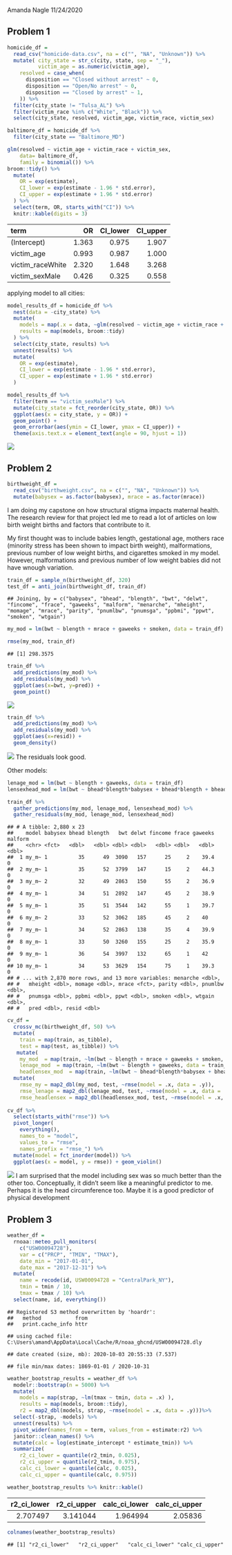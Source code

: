 Amanda Nagle
11/24/2020

## Problem 1

``` r
homicide_df = 
  read_csv("homicide-data.csv", na = c("", "NA", "Unknown")) %>%
  mutate( city_state = str_c(city, state, sep = "_"),
          victim_age = as.numeric(victim_age),
    resolved = case_when(
      disposition == "Closed without arrest" ~ 0,
      disposition == "Open/No arrest" ~ 0,
      disposition == "Closed by arrest" ~ 1,
    )) %>%
  filter(city_state != "Tulsa_AL") %>%
  filter(victim_race %in% c("White", "Black")) %>%
  select(city_state, resolved, victim_age, victim_race, victim_sex)
```

``` r
baltimore_df = homicide_df %>%
  filter(city_state == "Baltimore_MD")

glm(resolved ~ victim_age + victim_race + victim_sex, 
    data= baltimore_df,
    family = binomial()) %>%
broom::tidy() %>%
  mutate(
    OR = exp(estimate),
    CI_lower = exp(estimate - 1.96 * std.error),
    CI_upper = exp(estimate + 1.96 * std.error)
  ) %>%
  select(term, OR, starts_with("CI")) %>%
  knitr::kable(digits = 3)
```

| term              |    OR | CI\_lower | CI\_upper |
| :---------------- | ----: | --------: | --------: |
| (Intercept)       | 1.363 |     0.975 |     1.907 |
| victim\_age       | 0.993 |     0.987 |     1.000 |
| victim\_raceWhite | 2.320 |     1.648 |     3.268 |
| victim\_sexMale   | 0.426 |     0.325 |     0.558 |

applying model to all cities:

``` r
model_results_df = homicide_df %>%
  nest(data = -city_state) %>%
  mutate(
    models = map(.x = data, ~glm(resolved ~ victim_age + victim_race + victim_sex, data= .x, family = binomial())), 
    results = map(models, broom::tidy)
  ) %>%
  select(city_state, results) %>%
  unnest(results) %>%
  mutate(
    OR = exp(estimate),
    CI_lower = exp(estimate - 1.96 * std.error),
    CI_upper = exp(estimate + 1.96 * std.error)
  )

model_results_df %>%
  filter(term == "victim_sexMale") %>%
  mutate(city_state = fct_reorder(city_state, OR)) %>%
  ggplot(aes(x = city_state, y = OR)) +
  geom_point() +
  geom_errorbar(aes(ymin = CI_lower, ymax = CI_upper)) +
  theme(axis.text.x = element_text(angle = 90, hjust = 1))
```

![](p8105_hw6_files/figure-gfm/unnamed-chunk-3-1.png)<!-- -->

## Problem 2

``` r
birthweight_df = 
  read_csv("birthweight.csv", na = c("", "NA", "Unknown")) %>%
  mutate(babysex = as.factor(babysex), mrace = as.factor(mrace))
```

I am doing my capstone on how structural stigma impacts maternal health.
The research review for that project led me to read a lot of articles on
low birth weight births and factors that contribute to it.

My first thought was to include babies length, gestational age, mothers
race (minority stress has been shown to impact birth weight),
malformations, previous number of low weight births, and cigarettes
smoked in my model. However, malformations and previous number of low
weight babies did not have wnough variation.

``` r
train_df = sample_n(birthweight_df, 320)
test_df = anti_join(birthweight_df, train_df)
```

    ## Joining, by = c("babysex", "bhead", "blength", "bwt", "delwt", "fincome", "frace", "gaweeks", "malform", "menarche", "mheight", "momage", "mrace", "parity", "pnumlbw", "pnumsga", "ppbmi", "ppwt", "smoken", "wtgain")

``` r
my_mod = lm(bwt ~ blength + mrace + gaweeks + smoken, data = train_df)

rmse(my_mod, train_df)
```

    ## [1] 298.3575

``` r
train_df %>% 
  add_predictions(my_mod) %>%
  add_residuals(my_mod) %>%
  ggplot(aes(x=bwt, y=pred)) +
  geom_point()
```

![](p8105_hw6_files/figure-gfm/unnamed-chunk-5-1.png)<!-- -->

``` r
train_df %>% 
  add_predictions(my_mod) %>%
  add_residuals(my_mod) %>%
  ggplot(aes(x=resid)) +
  geom_density()
```

![](p8105_hw6_files/figure-gfm/unnamed-chunk-5-2.png)<!-- --> The
residuals look good.

Other models:

``` r
lenage_mod = lm(bwt ~ blength + gaweeks, data = train_df)
lensexhead_mod = lm(bwt ~ bhead*blength*babysex + bhead*blength + bhead*babysex + blength*babysex, data= train_df)

train_df %>% 
  gather_predictions(my_mod, lenage_mod, lensexhead_mod) %>%
  gather_residuals(my_mod, lenage_mod, lensexhead_mod)
```

    ## # A tibble: 2,880 x 23
    ##    model babysex bhead blength   bwt delwt fincome frace gaweeks malform
    ##    <chr> <fct>   <dbl>   <dbl> <dbl> <dbl>   <dbl> <dbl>   <dbl>   <dbl>
    ##  1 my_m~ 1          35      49  3090   157      25     2    39.4       0
    ##  2 my_m~ 1          35      52  3799   147      15     2    44.3       0
    ##  3 my_m~ 2          32      49  2863   150      55     2    36.9       0
    ##  4 my_m~ 1          34      51  2892   147      45     2    38.9       0
    ##  5 my_m~ 1          35      51  3544   142      55     1    39.7       0
    ##  6 my_m~ 2          33      52  3062   185      45     2    40         0
    ##  7 my_m~ 1          34      52  2863   138      35     4    39.9       0
    ##  8 my_m~ 1          33      50  3260   155      25     2    35.9       0
    ##  9 my_m~ 1          36      54  3997   132      65     1    42         0
    ## 10 my_m~ 1          34      53  3629   154      75     1    39.3       0
    ## # ... with 2,870 more rows, and 13 more variables: menarche <dbl>,
    ## #   mheight <dbl>, momage <dbl>, mrace <fct>, parity <dbl>, pnumlbw <dbl>,
    ## #   pnumsga <dbl>, ppbmi <dbl>, ppwt <dbl>, smoken <dbl>, wtgain <dbl>,
    ## #   pred <dbl>, resid <dbl>

``` r
cv_df = 
  crossv_mc(birthweight_df, 50) %>%
  mutate(
    train = map(train, as_tibble),
    test = map(test, as_tibble)) %>%
   mutate(
    my_mod  = map(train, ~lm(bwt ~ blength + mrace + gaweeks + smoken, data = train_df)),
    lenage_mod  = map(train, ~lm(bwt ~ blength + gaweeks, data = train_df)),
    headlensex_mod  = map(train, ~lm(bwt ~ bhead*blength*babysex + bhead*blength + bhead*babysex + blength*babysex, data= train_df))) %>% 
  mutate(
    rmse_my = map2_dbl(my_mod, test, ~rmse(model = .x, data = .y)),
    rmse_lenage = map2_dbl(lenage_mod, test, ~rmse(model = .x, data = .y)),
    rmse_headlensex = map2_dbl(headlensex_mod, test, ~rmse(model = .x, data = .y)))
  
cv_df %>% 
  select(starts_with("rmse")) %>% 
  pivot_longer(
    everything(),
    names_to = "model", 
    values_to = "rmse",
    names_prefix = "rmse_") %>% 
  mutate(model = fct_inorder(model)) %>% 
  ggplot(aes(x = model, y = rmse)) + geom_violin()
```

![](p8105_hw6_files/figure-gfm/unnamed-chunk-6-1.png)<!-- --> I am
surprised that the model including sex was so much better than the other
too. Conceptually, it didn’t seem like a meaningful predictor to me.
Perhaps it is the head circumference too. Maybe it is a good predictor
of physical development

## Problem 3

``` r
weather_df = 
  rnoaa::meteo_pull_monitors(
    c("USW00094728"),
    var = c("PRCP", "TMIN", "TMAX"), 
    date_min = "2017-01-01",
    date_max = "2017-12-31") %>%
  mutate(
    name = recode(id, USW00094728 = "CentralPark_NY"),
    tmin = tmin / 10,
    tmax = tmax / 10) %>%
  select(name, id, everything())
```

    ## Registered S3 method overwritten by 'hoardr':
    ##   method           from
    ##   print.cache_info httr

    ## using cached file: C:\Users\amand\AppData\Local\Cache/R/noaa_ghcnd/USW00094728.dly

    ## date created (size, mb): 2020-10-03 20:55:33 (7.537)

    ## file min/max dates: 1869-01-01 / 2020-10-31

``` r
weather_bootstrap_results = weather_df %>% 
  modelr::bootstrap(n = 5000) %>% 
  mutate(
    models = map(strap, ~lm(tmax ~ tmin, data = .x) ),
    results = map(models, broom::tidy),
    r2 = map2_dbl(models, strap, ~rmse(model = .x, data = .y)))%>%
  select(-strap, -models) %>% 
  unnest(results) %>% 
  pivot_wider(names_from = term, values_from = estimate:r2) %>% 
  janitor::clean_names() %>%
  mutate(calc = log(estimate_intercept * estimate_tmin)) %>%
  summarize(
    r2_ci_lower = quantile(r2_tmin, 0.025), 
    r2_ci_upper = quantile(r2_tmin, 0.975),
    calc_ci_lower = quantile(calc, 0.025), 
    calc_ci_upper = quantile(calc, 0.975)) 

weather_bootstrap_results %>% knitr::kable()
```

| r2\_ci\_lower | r2\_ci\_upper | calc\_ci\_lower | calc\_ci\_upper |
| ------------: | ------------: | --------------: | --------------: |
|      2.707497 |      3.141044 |        1.964994 |         2.05836 |

``` r
colnames(weather_bootstrap_results)
```

    ## [1] "r2_ci_lower"   "r2_ci_upper"   "calc_ci_lower" "calc_ci_upper"
